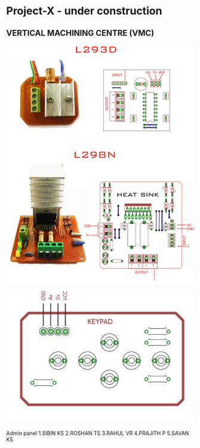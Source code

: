 # Project-X - under construction

## VERTICAL MACHINING CENTRE (VMC)

<p align="center"><img src="images/info01s.jpg" width="600"></center></p>
<p align="center"><img src="images/keypad_info.jpg" width="600"></center></p>


Admin panel
1.SIBIN KS
2.ROSHAN TS
3.RAHUL VR
4.PRAJITH P
5.SAVAN KS

